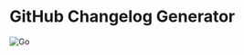 # GitHub Changelog Generator

![Go](https://github.com/jimschubert/changelog/workflows/Go/badge.svg)
